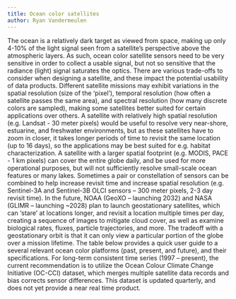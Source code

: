 ```yaml
---
title: Ocean color satellites
author: Ryan Vandermeulen
---
```


The ocean is a relatively dark target as viewed from space, making up only 4-10% of the light signal seen
from a satellite’s perspective above the atmospheric layers. As such, ocean color satellite sensors need to
be very sensitive in order to collect a usable signal, but not so sensitive that the radiance (light) signal
saturates the optics. There are various trade-offs to consider when designing a satellite, and these impact
the potential usability of data products. Different satellite missions may exhibit variations in the spatial
resolution (size of the ‘pixel’), temporal resolution (how often a satellite passes the same area), and
spectral resolution (how many discrete colors are sampled), making some satellites better suited for
certain applications over others. A satellite with relatively high spatial resolution (e.g. Landsat - 30 meter
pixels) would be useful to resolve very near-shore, estuarine, and freshwater environments, but as these
satellites have to zoom in closer, it takes longer periods of time to revisit the same location (up to 16
days), so the applications may be best suited for e.g. habitat characterization. A satellite with a larger
spatial footprint (e.g. MODIS, PACE - 1 km pixels) can cover the entire globe daily, and be used for more
operational purposes, but will not sufficiently resolve small-scale ocean features or many lakes.
Sometimes a pair or constellation of sensors can be combined to help increase revisit time and increase
spatial resolution (e.g. Sentinel-3A and Sentinel-3B OLCI sensors – 300 meter pixels, 2-3 day revisit time).
In the future, NOAA (GeoXO – launching 2032) and NASA (GLIMR – launching ~2028) plan to launch
geostationary satellites, which can ‘stare’ at locations longer, and revisit a location multiple times per day,
creating a sequence of images to mitigate cloud cover, as well as examine biological rates, fluxes, particle
trajectories, and more. The tradeoff with a geostationary orbit is that it can only view a particular portion
of the globe over a mission lifetime. The table below provides a quick user guide to a several relevant
ocean color platforms (past, present, and future), and their specifications. For long-term consistent time
series (1997 – present), the current recommendation is to utilize the Ocean Colour Climate Change
Initiative (OC-CCI) dataset, which merges multiple satellite data records and bias corrects sensor
differences. This dataset is updated quarterly, and does not yet provide a near real time product.